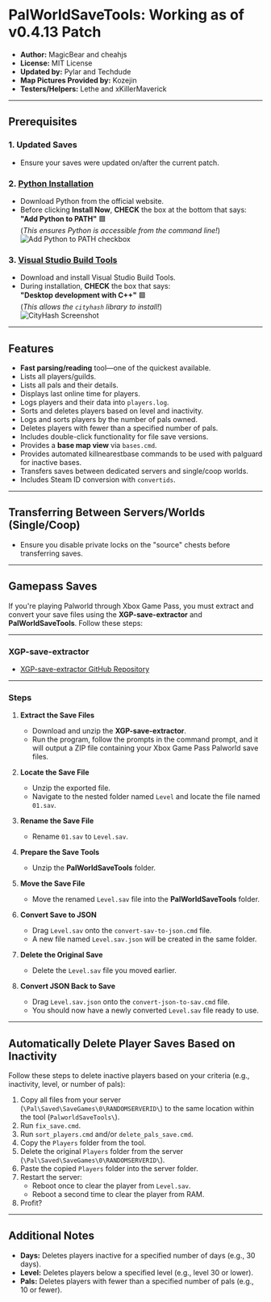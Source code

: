 # PalWorldSaveTools: Working as of v0.4.13 Patch

- **Author:** MagicBear and cheahjs  
- **License:** MIT License  
- **Updated by:** Pylar and Techdude  
- **Map Pictures Provided by:** Kozejin  
- **Testers/Helpers:** Lethe and xKillerMaverick

---

## Prerequisites

### 1. **Updated Saves**
- Ensure your saves were updated on/after the current patch.

### 2. **[Python Installation](https://www.python.org/downloads)**
- Download Python from the official website.  
- Before clicking **Install Now**, **CHECK** the box at the bottom that says:  
  **"Add Python to PATH"** 🟩  
  (*This ensures Python is accessible from the command line!*)  
  ![Add Python to PATH checkbox](https://i.imgur.com/SCJEkdJ.png)

### 3. **[Visual Studio Build Tools](https://visualstudio.microsoft.com/visual-cpp-build-tools/)**
- Download and install Visual Studio Build Tools.  
- During installation, **CHECK** the box that says:  
  **"Desktop development with C++"** 🟩  
  (*This allows the `cityhash` library to install!*)  
  ![CityHash Screenshot](https://i.imgur.com/RZGZ9So.png)

---

## Features

- **Fast parsing/reading** tool—one of the quickest available.  
- Lists all players/guilds.  
- Lists all pals and their details.  
- Displays last online time for players.  
- Logs players and their data into `players.log`.  
- Sorts and deletes players based on level and inactivity.  
- Logs and sorts players by the number of pals owned.  
- Deletes players with fewer than a specified number of pals.  
- Includes double-click functionality for file save versions.  
- Provides a **base map view** via `bases.cmd`.
- Provides automated killnearestbase commands to be used with palguard for inactive bases.
- Transfers saves between dedicated servers and single/coop worlds.  
- Includes Steam ID conversion with `convertids`.  

---

## Transferring Between Servers/Worlds (Single/Coop)

- Ensure you disable private locks on the "source" chests before transferring saves.

---

## Gamepass Saves

If you're playing Palworld through Xbox Game Pass, you must extract and convert your save files using the **XGP-save-extractor** and **PalWorldSaveTools**. Follow these steps:

---

### XGP-save-extractor

- [XGP-save-extractor GitHub Repository](https://github.com/Z1ni/XGP-save-extractor)

---

### Steps

1. **Extract the Save Files**  
   - Download and unzip the **XGP-save-extractor**.  
   - Run the program, follow the prompts in the command prompt, and it will output a ZIP file containing your Xbox Game Pass Palworld save files.

2. **Locate the Save File**  
   - Unzip the exported file.  
   - Navigate to the nested folder named `Level` and locate the file named `01.sav`.

3. **Rename the Save File**  
   - Rename `01.sav` to `Level.sav`.

4. **Prepare the Save Tools**  
   - Unzip the **PalWorldSaveTools** folder.

5. **Move the Save File**  
   - Move the renamed `Level.sav` file into the **PalWorldSaveTools** folder.

6. **Convert Save to JSON**  
   - Drag `Level.sav` onto the `convert-sav-to-json.cmd` file.  
   - A new file named `Level.sav.json` will be created in the same folder.

7. **Delete the Original Save**  
   - Delete the `Level.sav` file you moved earlier.

8. **Convert JSON Back to Save**  
   - Drag `Level.sav.json` onto the `convert-json-to-sav.cmd` file.  
   - You should now have a newly converted `Level.sav` file ready to use.

---

## Automatically Delete Player Saves Based on Inactivity

Follow these steps to delete inactive players based on your criteria (e.g., inactivity, level, or number of pals):

1. Copy all files from your server (`\Pal\Saved\SaveGames\0\RANDOMSERVERID\`) to the same location within the tool (`PalworldSaveTools\`).  
2. Run `fix_save.cmd`.  
3. Run `sort_players.cmd` and/or `delete_pals_save.cmd`.  
4. Copy the `Players` folder from the tool.  
5. Delete the original `Players` folder from the server (`\Pal\Saved\SaveGames\0\RANDOMSERVERID\`).  
6. Paste the copied `Players` folder into the server folder.  
7. Restart the server:  
   - Reboot once to clear the player from `Level.sav`.  
   - Reboot a second time to clear the player from RAM.  
8. Profit?  

---

## Additional Notes

- **Days:** Deletes players inactive for a specified number of days (e.g., 30 days).  
- **Level:** Deletes players below a specified level (e.g., level 30 or lower).  
- **Pals:** Deletes players with fewer than a specified number of pals (e.g., 10 or fewer).  
